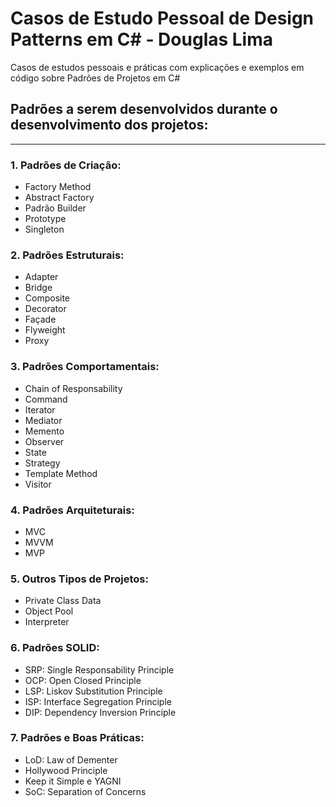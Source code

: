 # Casos de Estudo Pessoal de Design Patterns em C# - Douglas Lima

Casos de estudos pessoais e práticas com explicações e exemplos em código sobre Padrões de Projetos em C#

## Padrões a serem desenvolvidos durante o desenvolvimento dos projetos:
---

### 1. Padrões de Criação: ###

- Factory Method
- Abstract Factory
- Padrão Builder
- Prototype
- Singleton

### 2. Padrões Estruturais: ###

- Adapter
- Bridge
- Composite
- Decorator
- Façade
- Flyweight
- Proxy

### 3. Padrões Comportamentais: ###

- Chain of Responsability
- Command
- Iterator
- Mediator
- Memento
- Observer
- State
- Strategy
- Template Method
- Visitor

### 4. Padrões Arquiteturais: ###

- MVC
- MVVM
- MVP

### 5. Outros Tipos de Projetos: ###

- Private Class Data
- Object Pool 
- Interpreter

### 6. Padrões SOLID: ###

- SRP: Single Responsability Principle
- OCP: Open Closed Principle
- LSP: Liskov Substitution Principle
- ISP: Interface Segregation Principle
- DIP: Dependency Inversion Principle

### 7. Padrões e Boas Práticas: ###

- LoD: Law of Dementer
- Hollywood Principle
- Keep it Simple e YAGNI
- SoC: Separation of Concerns